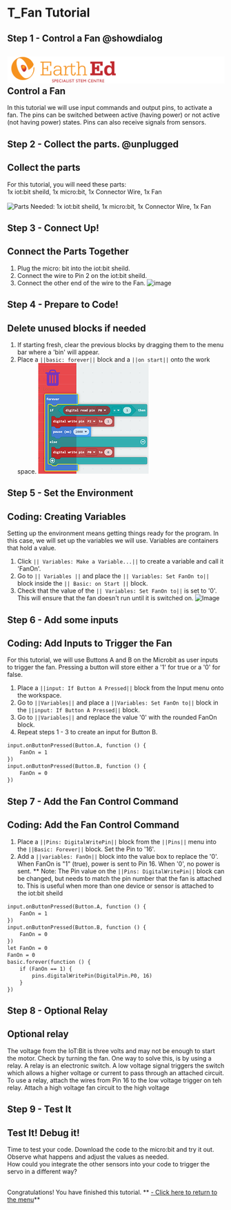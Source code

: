# T_Fan Tutorial
<!---------------------------------------------------------------
----------------------- FAN TUTORIAL---------------------------
----------------------------------------------------------------->


## Step 1 - Control a Fan @showdialog

![](https://raw.githubusercontent.com/EarthEdSTEM/earthed-iot-programs-tutorials/master/Images/EarthEd_Horizontal_Logo.png)
Control a Fan
---------------------------------

In this tutorial we will use input commands and output pins, to activate a fan. The pins can be switched between active (having power) or not active (not having power) states. Pins can also receive signals from sensors.

## Step 2 - Collect the parts. @unplugged
Collect the parts
-----------------
For this tutorial, you will need these parts: <br>
1x iot:bit sheild, 1x micro:bit, 1x Connector Wire, 1x Fan <br><br>
![Parts Needed: 1x iot:bit sheild, 1x micro:bit, 1x Connector Wire, 1x Fan](https://raw.githubusercontent.com/EarthEdSTEM/earthed-iot-programs-tutorials/master/Images/IoT_Fan_List.png)
<br>

## Step 3 - Connect Up!
Connect the Parts Together
--------------------------
1. Plug the micro: bit into the iot:bit sheild.
2. Connect the wire to Pin 2 on the iot:bit sheild.
3. Connect the other end of the wire to the Fan.
![image](https://raw.githubusercontent.com/EarthEdSTEM/earthed-iot-programs-tutorials/master/Images/IoT_Servo_Connections.png)

## Step 4 - Prepare to Code!
Delete unused blocks if needed
------------------------------
1. If starting fresh, clear the previous blocks by dragging them to the menu bar where a 'bin' will appear.
2. Place a ``||basic: forever||`` block and a ``||on start||`` onto the work space.
![Image](https://raw.githubusercontent.com/EarthEdSTEM/earthed-iot-programs-tutorials/master/Images/Delete_blocks.png)

## Step 5 - Set the Environment
Coding: Creating Variables
--------------------------
Setting up the environment means getting things ready for the program. In this case, we will set up the variables we will use. Variables are containers that hold a value.
1. Click ``|| Variables: Make a Variable...||`` to create a variable and call it 'FanOn'.
2. Go to ``|| Variables ||`` and place the ``|| Variables: Set FanOn to||`` block inside the ``|| Basic: on Start ||`` block.
3. Check that the value of the ``|| Variables: Set FanOn to||`` is set to '0'. This will ensure that the fan doesn't run until it is switched on.
![Image](https://raw.githubusercontent.com/EarthEdSTEM/earthed-iot-programs-tutorials/master/Images/Create_Variable.png)

## Step 6 - Add some inputs
Coding: Add Inputs to Trigger the Fan
---------------------------------------
For this tutorial, we will use Buttons A and B on the Microbit as user inputs to trigger the fan. Pressing a button will store either a '1' for true or a '0' for false.
1. Place a ``||input: If Button A Pressed||`` block from the Input menu onto the workspace.
2. Go to ``||Variables||`` and place a ``||Variables: Set FanOn to||`` block in the ``||input: If Button A Pressed||`` block.
3. Go to ``||Variables||`` and replace the value '0' with the rounded FanOn block.
4. Repeat steps 1 - 3 to create an input for Button B.

```blocks
input.onButtonPressed(Button.A, function () {
    FanOn = 1
})
input.onButtonPressed(Button.B, function () {
    FanOn = 0
})
```

## Step 7 - Add the Fan Control Command
Coding: Add the Fan Control Command
-------------------------------------
1. Place a ``||Pins: DigitalWritePin||`` block from the ``||Pins||`` menu into the ``||Basic: Forever||`` block. Set the Pin to '16'.
2. Add a ``||variables: FanOn||`` block into the value box to replace the '0'. When FanOn is "1" (true), power is sent to Pin 16. When '0', no power is sent.
** Note: The Pin value on the ``||Pins: DigitalWritePin||`` block can be changed, but needs to match the pin number that the fan is attached to. This is useful when more than one device or sensor is attached to the iot:bit sheild<br>

```blocks
input.onButtonPressed(Button.A, function () {
    FanOn = 1
})
input.onButtonPressed(Button.B, function () {
    FanOn = 0
})
let FanOn = 0
FanOn = 0
basic.forever(function () {
    if (FanOn == 1) {
        pins.digitalWritePin(DigitalPin.P0, 16)
    }
})

```
## Step 8 - Optional Relay
Optional relay
------------------
The voltage from the IoT:Bit is three volts and may not be enough to start the motor. Check by turning the fan. One way to solve this, is by using a relay. A relay is an electronic switch. A low voltage signal triggers the switch which allows a higher voltage or current to pass through an attached circuit.
To use a relay, attach the wires from Pin 16 to the low voltage trigger on teh relay. Attach a high voltage fan circuit to the high voltage 
## Step 9 - Test It
Test It! Debug it!
------------------
Time to test your code. Download the code to the micro:bit and try it out. Observe what happens and adjust the values as needed.<br>
How could you integrate the other sensors into your code to trigger the servo in a different way?<br><br>


Congratulations! You have finished this tutorial.
** [- Click here to return to the menu](https://makecode.microbit.org/#tutorial:github:earthedstem/earthed-iot-programs-tutorials/README)**<br>


<script src="https://makecode.com/gh-pages-embed.js" > </script><script>makeCodeRender("{{ site.makecode.home_url }}", "{{ site.github.owner_name }}/{ { site.github.repository_name } } ");</script>

